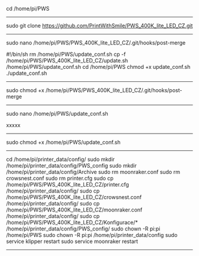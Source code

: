 cd /home/pi/PWS
_________________________________________________________________________________________________
sudo git clone https://github.com/PrintWithSmile/PWS_400K_lite_LED_CZ.git
_________________________________________________________________________________________________
sudo nano /home/pi/PWS/PWS_400K_lite_LED_CZ/.git/hooks/post-merge

#!/bin/sh
rm /home/pi/PWS/update_conf.sh
cp -f /home/pi/PWS/PWS_400K_lite_LED_CZ/update.sh /home/pi/PWS/update_conf.sh
cd /home/pi/PWS
chmod +x update_conf.sh 
./update_conf.sh
_________________________________________________________________________________________________
sudo chmod +x /home/pi/PWS/PWS_400K_lite_LED_CZ/.git/hooks/post-merge
_________________________________________________________________________________________________
sudo nano /home/pi/PWS/update_conf.sh

xxxxx
_________________________________________________________________________________________________
sudo chmod +x /home/pi/PWS/update_conf.sh
_________________________________________________________________________________________________
cd /home/pi/printer_data/config/
sudo mkdir /home/pi/printer_data/config/PWS_config
sudo mkdir /home/pi/printer_data/config/Archive
sudo rm moonraker.conf
sudo rm crowsnest.conf
sudo rm printer.cfg
sudo cp /home/pi/PWS/PWS_400K_lite_LED_CZ/printer.cfg /home/pi/printer_data/config/
sudo cp /home/pi/PWS/PWS_400K_lite_LED_CZ/crowsnest.conf /home/pi/printer_data/config/
sudo cp /home/pi/PWS/PWS_400K_lite_LED_CZ/moonraker.conf /home/pi/printer_data/config/
sudo cp /home/pi/PWS/PWS_400K_lite_LED_CZ/Konfigurace/* /home/pi/printer_data/config/PWS_config/
sudo chown -R pi:pi /home/pi/PWS
sudo chown -R pi:pi /home/pi/printer_data/config
sudo service klipper restart
sudo service moonraker restart
_________________________________________________________________________________________________